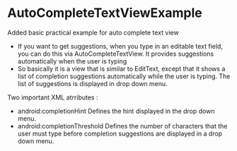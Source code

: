 # AutoCompleteTextViewExample

Added basic practical example for auto complete text view
- If you want to get suggestions, when you type in an editable text field, you can do this via AutoCompleteTextView. 
It provides suggestions automatically when the user is typing
- So basically it is a view that is similar to EditText, except that it shows a list of completion suggestions automatically while the user is typing. 
The list of suggestions is displayed in drop down menu.

Two important XML atrributes :
- android:completionHint	Defines the hint displayed in the drop down menu.
- android:completionThreshold	Defines the number of characters that the user must type before completion suggestions are displayed in a drop down menu. 
